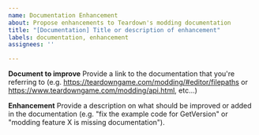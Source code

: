 ```yaml
---
name: Documentation Enhancement
about: Propose enhancements to Teardown's modding documentation
title: "[Documentation] Title or description of enhancement"
labels: documentation, enhancement
assignees: ''

---
```


**Document to improve**
Provide a link to the documentation that you're referring to (e.g. https://teardowngame.com/modding/#editor/filepaths or https://www.teardowngame.com/modding/api.html, etc...)

**Enhancement**
Provide a description on what should be improved or added in the documentation (e.g. "fix the example code for GetVersion" or "modding feature X is missing documentation").
